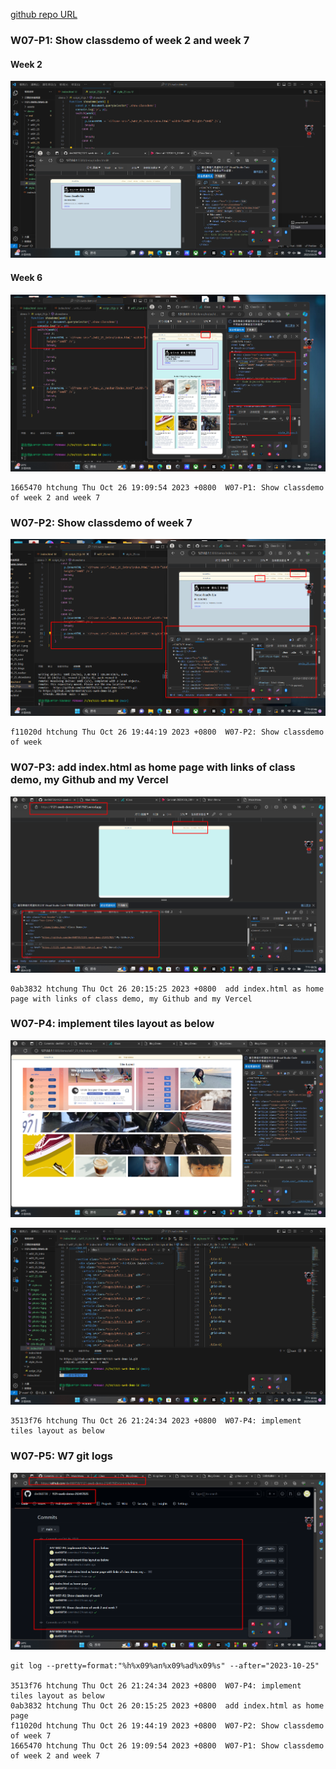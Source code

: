 [github repo URL](https://github.com/der060738/1121-sweb-demo-212417025.git)

### W07-P1: Show classdemo of week 2 and week 7
 
#### Week 2
 
![](w07-p1-1.png)

#### Week 6
 
![](w07-p1-2.png)
 
```
1665470 htchung Thu Oct 26 19:09:54 2023 +0800  W07-P1: Show classdemo of week 2 and week 7
```

### W07-P2: Show classdemo of week 7
 
![](w07-p2.png)
 
```
f11020d htchung Thu Oct 26 19:44:19 2023 +0800  W07-P2: Show classdemo of week
```

### W07-P3: add index.html as home page with links of class demo, my Github and my Vercel
 
![](w07-p3.png)
 
```
0ab3832 htchung Thu Oct 26 20:15:25 2023 +0800  add index.html as home page with links of class demo, my Github and my Vercel
```

### W07-P4: implement tiles layout as below
 
![](w07-p4-1.png)
 
![](w07-p4-2.png)
 
```
3513f76 htchung Thu Oct 26 21:24:34 2023 +0800  W07-P4: implement tiles layout as below
```

### W07-P5: W7 git logs
 
![](w07-p5.png)
 
```
git log --pretty=format:"%h%x09%an%x09%ad%x09%s" --after="2023-10-25"
 
3513f76 htchung Thu Oct 26 21:24:34 2023 +0800  W07-P4: implement tiles layout as below
0ab3832 htchung Thu Oct 26 20:15:25 2023 +0800  add index.html as home page
f11020d htchung Thu Oct 26 19:44:19 2023 +0800  W07-P2: Show classdemo of week 7
1665470 htchung Thu Oct 26 19:09:54 2023 +0800  W07-P1: Show classdemo of week 2 and week 7
 
```
 
